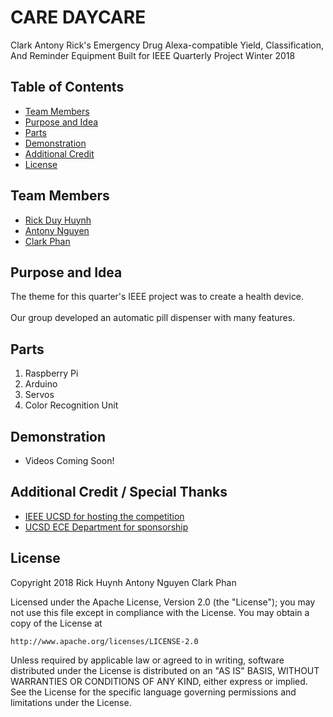 # CARE DAYCARE
Clark Antony Rick's Emergency Drug Alexa-compatible Yield, Classification, And Reminder Equipment
Built for IEEE Quarterly Project Winter 2018

## Table of Contents
- [Team Members](https://github.com/gits-lit/qpwinter2018#team-members)
- [Purpose and Idea](https://github.com/gits-lit/qpwinter2018#purpose-and-idea)
- [Parts](https://github.com/gits-lit/qpwinter2018#parts)
- [Demonstration](https://github.com/gits-lit/qpwinter2018#demonstration)
- [Additional Credit](https://github.com/gits-lit/qpwinter2018#additional-credit)
- [License](https://github.com/gits-lit/qpwinter2018#license)

## Team Members
- [Rick Duy Huynh](https://github.com/RickHuynh)
- [Antony Nguyen](https://github.com/eminguyen)
- [Clark Phan](https://github.com/ClarkPhan)

## Purpose and Idea
The theme for this quarter's IEEE project was to create a health device. 
<br />
<br />
Our group developed an automatic pill dispenser with many features.  

## Parts
1. Raspberry Pi
2. Arduino
3. Servos
4. Color Recognition Unit

## Demonstration
- Videos Coming Soon!

## Additional Credit / Special Thanks
- [IEEE UCSD for hosting the competition](https://www.facebook.com/ieeeucsd/)
- [UCSD ECE Department for sponsorship](http://www.ece.ucsd.edu/)

## License

Copyright 2018 Rick Huynh Antony Nguyen Clark Phan

Licensed under the Apache License, Version 2.0 (the "License");
you may not use this file except in compliance with the License.
You may obtain a copy of the License at

    http://www.apache.org/licenses/LICENSE-2.0

Unless required by applicable law or agreed to in writing, software
distributed under the License is distributed on an "AS IS" BASIS,
WITHOUT WARRANTIES OR CONDITIONS OF ANY KIND, either express or implied.
See the License for the specific language governing permissions and
limitations under the License.
